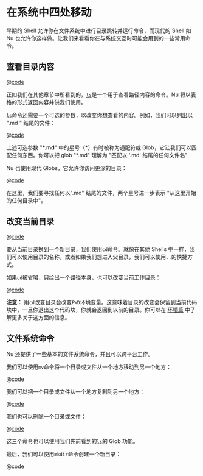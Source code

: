 # 在系统中四处移动

早期的 Shell 允许你在文件系统中进行目录跳转并运行命令，而现代的 Shell 如 Nu 也允许你这样做。让我们来看看你在与系统交互时可能会用到的一些常用命令。

## 查看目录内容

@[code](@snippets/moving_around/ls_example.sh)

正如我们在其他章节中所看到的，[`ls`](/book/commands/ls.md)是一个用于查看路径内容的命令。Nu 将以表格的形式返回内容并供我们使用。

[`ls`](/book/commands/ls.md)命令还需要一个可选的参数，以改变你想查看的内容。例如，我们可以列出以 ".md " 结尾的文件：

@[code](@snippets/moving_around/ls_shallow_glob_example.sh)

上述可选参数 "**\*.md**" 中的星号（\*）有时被称为通配符或 Glob，它让我们可以匹配任何东西。你可以把 glob "\*.md" 理解为 "匹配以 '.md' 结尾的任何文件名"

Nu 也使用现代 Globs，它允许你访问更深的目录：

@[code](@snippets/moving_around/ls_deep_glob_example.sh)

在这里，我们要寻找任何以".md" 结尾的文件，两个星号进一步表示 "从这里开始的任何目录中"。

## 改变当前目录

@[code](@snippets/moving_around/cd_example.sh)

要从当前目录换到一个新目录，我们使用`cd`命令。就像在其他 Shells 中一样，我们可以使用目录的名称，或者如果我们想进入父目录，我们可以使用`..`的快捷方式。

如果`cd`被省略，只给出一个路径本身，也可以改变当前工作目录：

@[code](@snippets/moving_around/cd_without_command_example.sh)

**注意：** 用`cd`改变目录会改变`PWD`环境变量。这意味着目录的改变会保留到当前代码块中，一旦你退出这个代码块，你就会返回到以前的目录。你可以在 [环境篇](environment.md) 中了解更多关于这方面的信息。

## 文件系统命令

Nu 还提供了一些基本的文件系统命令，并且可以跨平台工作。

我们可以使用`mv`命令将一个目录或文件从一个地方移动到另一个地方：

@[code](@snippets/moving_around/mv_example.sh)

我们可以把一个目录或文件从一个地方复制到另一个地方：

@[code](@snippets/moving_around/cp_example.sh)

我们也可以删除一个目录或文件：

@[code](@snippets/moving_around/rm_example.sh)

这三个命令也可以使用我们先前看到的[`ls`](/book/commands/ls.md)的 Glob 功能。

最后，我们可以使用`mkdir`命令创建一个新目录：

@[code](@snippets/moving_around/mkdir_example.sh)
